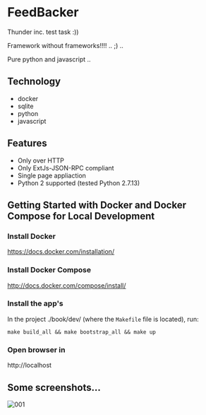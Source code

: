 FeedBacker
========================

Thunder inc. test task :))

Framework without frameworks!!!! .. ;) .. 

Pure python and javascript .. 

Technology
----------------
- docker
- sqlite
- python
- javascript

Features
--------

- Only over HTTP
- Only ExtJs-JSON-RPC compliant
- Single page appliaction
- Python 2 supported (tested Python 2.7.13)

Getting Started with Docker and Docker Compose for Local Development
--------------------------------------------------------------------

### Install Docker

https://docs.docker.com/installation/

### Install Docker Compose

http://docs.docker.com/compose/install/

### Install the app's

In the project ./book/dev/ (where the `Makefile` file is located), run:

```
make build_all && make bootstrap_all && make up
```

### Open browser in 

http://localhost



Some screenshots...
--------------------------------------------------------------------
![001](https://raw.github.com/elston/feedbacker/screenshots/gedit3.10.4/001.png "001")
